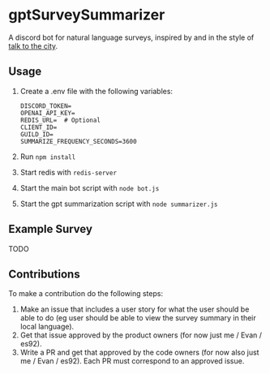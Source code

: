 # gptSurveySummarizer

A discord bot for natural language surveys, inspired by and in the style of [talk to the city](https://github.com/AIObjectives/talk-to-the-city-reports).

## Usage

1. Create a .env file with the following variables: 

    ```shell
    DISCORD_TOKEN=
    OPENAI_API_KEY=
    REDIS_URL=  # Optional
    CLIENT_ID=
    GUILD_ID=
    SUMMARIZE_FREQUENCY_SECONDS=3600
    ```

1. Run `npm install`
2. Start redis with `redis-server`
3. Start the main bot script with `node bot.js`
4. Start the gpt summarization script with `node summarizer.js`

## Example Survey

TODO

## Contributions

To make a contribution do the following steps:

1. Make an issue that includes a user story for what the user should be able to do (eg user should be able to view the survey summary in their local language).
2. Get that issue approved by the product owners (for now just me / Evan / es92).
3. Write a PR and get that approved by the code owners (for now also just me / Evan / es92). Each PR must correspond to an approved issue.
